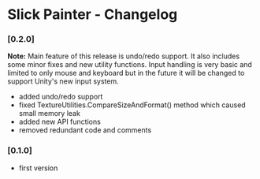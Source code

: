 # Slick Painter - Changelog

### [0.2.0]
**Note:** Main feature of this release is undo/redo support. It also includes some minor fixes and new utility functions. Input handling is very basic and limited to only mouse and keyboard but in the future it will be changed to support Unity's new input system.
 - added undo/redo support
 - fixed TextureUtilities.CompareSizeAndFormat() method which caused small memory leak
 - added new API functions
 - removed redundant code and comments

### [0.1.0]
 - first version